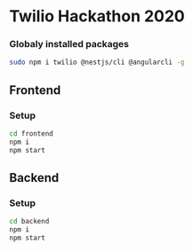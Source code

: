 
# Twilio Hackathon 2020
### Globaly installed packages
```bash
sudo npm i twilio @nestjs/cli @angularcli -g
```

## Frontend
### Setup

```bash
cd frontend
npm i
npm start
```

## Backend
### Setup

```bash
cd backend
npm i
npm start
```
